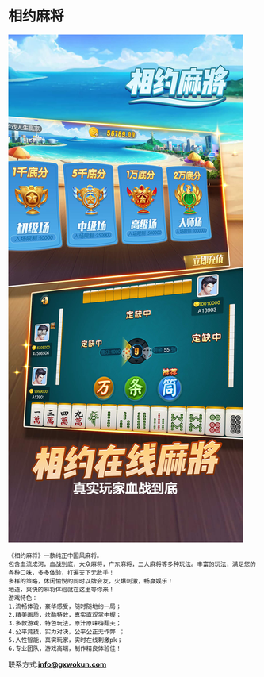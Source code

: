 # 相约麻将

![](1.jpg)


```
《相约麻将》一款纯正中国风麻将。
包含血流成河，血战到底，大众麻将，广东麻将，二人麻将等多种玩法。丰富的玩法，满足您的各种口味，多多体验，打遍天下无敌手！
多样的策略，休闲愉悦的同时以牌会友，火爆刺激，畅赢娱乐！
地道，爽快的麻将体验就在这里等你来！ 
游戏特色：
1.流畅体验，豪华感受，随时随地约一局；
2.精美画质，炫酷特效，真实直观掌中握；
3.多款游戏，特色玩法，原汁原味嗨翻天；
4.公平竞技，实力对决，公平公正无作弊 ；
5.人性智能，真实玩家，实时在线刺激pk；
6.专业团队，游戏高端，制作精良体验佳！
```
 
联系方式:**info@gxwokun.com**
